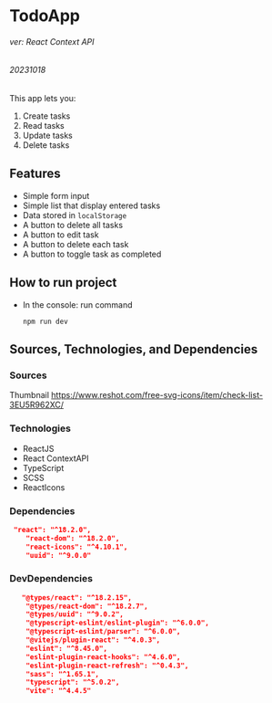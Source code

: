 # TodoApp
###### ver: React Context API
###### 20231018

This app lets you:
1. Create tasks
2. Read tasks
3. Update tasks
4. Delete tasks


## Features
- Simple form input
- Simple list that display entered tasks
- Data stored in `localStorage`
- A button to delete all tasks
- A button to edit task
- A button to delete each task
- A button to toggle task as completed


## How to run project
- In the console: run command
  ```
  npm run dev
  ```



## Sources, Technologies, and Dependencies

### Sources
Thumbnail
https://www.reshot.com/free-svg-icons/item/check-list-3EU5R962XC/


### Technologies
- ReactJS
- React ContextAPI
- TypeScript
- SCSS
- ReactIcons


### Dependencies
```json
 "react": "^18.2.0",
    "react-dom": "^18.2.0",
    "react-icons": "^4.10.1",
    "uuid": "^9.0.0"
```

### DevDependencies
```json
   "@types/react": "^18.2.15",
    "@types/react-dom": "^18.2.7",
    "@types/uuid": "^9.0.2",
    "@typescript-eslint/eslint-plugin": "^6.0.0",
    "@typescript-eslint/parser": "^6.0.0",
    "@vitejs/plugin-react": "^4.0.3",
    "eslint": "^8.45.0",
    "eslint-plugin-react-hooks": "^4.6.0",
    "eslint-plugin-react-refresh": "^0.4.3",
    "sass": "^1.65.1",
    "typescript": "^5.0.2",
    "vite": "^4.4.5"
```

## 